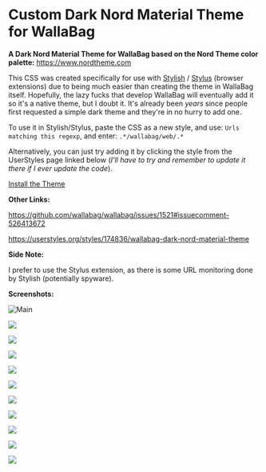 # Custom Dark Nord Material Theme for WallaBag

**A Dark Nord Material Theme for WallaBag based on the Nord Theme color palette:** https://www.nordtheme.com

This CSS was created specifically for use with [Stylish](https://chrome.google.com/webstore/detail/stylish-custom-themes-for/fjnbnpbmkenffdnngjfgmeleoegfcffe?hl=en) / [Stylus](https://chrome.google.com/webstore/detail/stylus/clngdbkpkpeebahjckkjfobafhncgmne?hl=en) (browser extensions) due to being much easier than creating the theme in WallaBag itself. Hopefully, the lazy fucks that develop WallaBag will eventually add it so it's a native theme, but I doubt it. It's already been *years* since people first requested a simple dark theme and they're in no hurry to add one.

To use it in Stylish/Stylus, paste the CSS as a new style, and use:
`Urls matching this regexp`, and enter: `.*/wallabag/web/.*`

Alternatively, you can just try adding it by clicking the style from the UserStyles page linked below (*I'll have to try and remember to update it there if I ever update the code*).

[Install the Theme](https://github.com/STaRDoGG/portainer-nord-dark-theme/raw/master/style.user.css)


**Other Links:**

https://github.com/wallabag/wallabag/issues/1521#issuecomment-526413672

https://userstyles.org/styles/174836/wallabag-dark-nord-material-theme

**Side Note:**

I prefer to use the Stylus extension, as there is some URL monitoring done by Stylish (potentially spyware).

**Screenshots:**

![Main](https://images.geekdrop.com/var/albums/screenshots/GeekDrop-Dark-Nord-Wallabag-Theme-Screenshot-02.jpg?m=1567220754)

![](https://images.geekdrop.com/var/albums/screenshots/GeekDrop-Dark-Nord-Wallabag-Theme-Screenshot-03.jpg?m=1567220808)

![](https://images.geekdrop.com/var/albums/screenshots/GeekDrop-Dark-Nord-Wallabag-Theme-Screenshot-04.jpg?m=1567220663)

![](https://images.geekdrop.com/var/albums/screenshots/GeekDrop-Dark-Nord-Wallabag-Theme-Screenshot-05.jpg?m=1567220764)

![](https://images.geekdrop.com/var/albums/screenshots/GeekDrop-Dark-Nord-Wallabag-Theme-Screenshot-06.jpg?m=1567220685)

![](https://images.geekdrop.com/var/albums/screenshots/GeekDrop-Dark-Nord-Wallabag-Theme-Screenshot-07.jpg?m=1567220527)

![](https://images.geekdrop.com/var/albums/screenshots/GeekDrop-Dark-Nord-Wallabag-Theme-Screenshot-08.jpg?m=1567220676)

![](https://images.geekdrop.com/var/albums/screenshots/GeekDrop-Dark-Nord-Wallabag-Theme-Screenshot-09.jpg?m=1567220676)

![](https://images.geekdrop.com/var/albums/screenshots/GeekDrop-Dark-Nord-Wallabag-Theme-Screenshot-10.jpg?m=1567196470)

![](https://images.geekdrop.com/var/albums/screenshots/GeekDrop-Dark-Nord-Wallabag-Theme-Screenshot-12.jpg?m=1567220547)

![](https://images.geekdrop.com/var/albums/screenshots/GeekDrop-Dark-Nord-Wallabag-Theme-Screenshot-01.jpg?m=1567196468)
